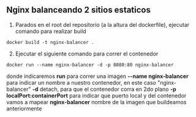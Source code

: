 ## Nginx balanceando 2 sitios estaticos

1. Parados en el root del repositorio (a la altura del dockerfile), ejecutar comando para realizar build

`docker build -t nginx-balancer .`

2. Ejecutar el siguiente comando para correr el contenedor

`docker run --name nginx-balancer -d -p 8080:80 nginx-balancer`

donde indicaremos
**run** para correr una imagen
**--name nginx-balancer** para indicar un nombre a nuestro contenedor, en este caso "nginx-balancer"
**-d** detach, para que el contenedor corra en 2do plano
**-p localPort:containerPort** para indicar que puerto local y del contenedor vamos a mapear
**nginx-balancer** nombre de la imagen que buildeamos anteriormente